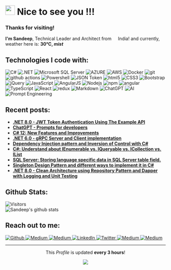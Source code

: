 <h1>
  <img src="https://emojis.slackmojis.com/emojis/images/1643508983/48327/hello_sign.gif?1643508983" width="30"/>
  Nice to see you !!!
</h1>

<h3>
  Thanks for visiting! 
</h3>
<p>
  <b>I'm Sandeep</b>, Technical Leader and Architect from 
  <img src="https://cdn-icons-png.flaticon.com/512/299/299702.png" width="13"/> 
  India! and currently, weather here is: <b> 30°C, <i>mist</i></b>
</p>

<h2>Technologies I code with:</h2>
<p>
  <img alt="C#" src="https://img.shields.io/badge/C%23-239120?style=lat-square&logo=c-sharp&logoColor=white" />  
  <img alt=".NET" src="https://img.shields.io/badge/.NET-5C2D91?style=lat-square&logo=.net&logoColor=white" />
  <img alt="Microsoft SQL Server" src="https://img.shields.io/badge/Microsoft_SQL_Server-CC2927?style=flat-square&logo=microsoft-sql-server&logoColor=white" />
  <img alt="AZURE" src="https://img.shields.io/badge/Microsoft_Azure-0089D6?style=lat-square&logo=microsoft-azure&logoColor=white" />
  <img alt="AWS" src="https://img.shields.io/badge/-AWS-43853d?style=flat-square&logo=AWS&logoColor=white" />
  <img alt="Docker" src="https://img.shields.io/badge/-Docker-46a2f1?style=flat-square&logo=docker&logoColor=white" />
  <img alt="git" src="https://img.shields.io/badge/-Git-F05032?style=flat-square&logo=git&logoColor=white" />
  <img alt="github actions" src="https://img.shields.io/badge/-Github_Actions-2088FF?style=flat-square&logo=github-actions&logoColor=white" />
  <img alt="Powershell" src="https://img.shields.io/badge/Powershell-2CA5E0?style=flat-square&logo=powershell&logoColor=white" />
  <img alt="JSON Token" src="https://img.shields.io/badge/json%20web%20tokens-323330?style=flat-square&logo=json-web-tokens&logoColor=white" />
  <img alt="html5" src="https://img.shields.io/badge/-HTML5-E34F26?style=flat-square&logo=html5&logoColor=white" />
  <img alt="CSS3" src="https://img.shields.io/badge/CSS3-1572B6?style=flat-square&logo=css3&logoColor=white" />
  <img alt="Bootstrap" src="https://img.shields.io/badge/Bootstrap-563D7C?style=flat-square&logo=bootstrap&logoColor=white" />
  <img alt="jQuery" src="https://img.shields.io/badge/jQuery-0769AD?style=flat-square&logo=jquery&logoColor=white" />
  <img alt="JavaScript" src="https://img.shields.io/badge/JavaScript-F7DF1E?style=flat-square&logo=javascript&logoColor=black" />
  <img alt="AngularJS" src="https://img.shields.io/badge/AngularJS-E23237?style=flat-square&logo=angularjs&logoColor=white" />
  <img alt="Nodejs" src="https://img.shields.io/badge/-Nodejs-43853d?style=flat-square&logo=Node.js&logoColor=white" />
  <img alt="npm" src="https://img.shields.io/badge/-NPM-CB3837?style=flat-square&logo=npm&logoColor=white" />
  <img alt="angular" src="https://img.shields.io/badge/-Angular-DD0031?style=flat-square&logo=angular&logoColor=white" />
  <img alt="TypeScript" src="https://img.shields.io/badge/-TypeScript-007ACC?style=flat-square&logo=typescript&logoColor=white" />
  <img alt="React" src="https://img.shields.io/badge/-React-45b8d8?style=flat-square&logo=react&logoColor=white" />
  <img alt="redux" src="https://img.shields.io/badge/-Redux-764ABC?style=flat-square&logo=redux&logoColor=white" />
  <img alt="Markdown" src="https://img.shields.io/badge/Markdown-000000?style=flat-square&logo=markdown&logoColor=white" />
  <img alt="ChatGPT" src="https://img.shields.io/badge/ChatGPT-F05032?style=flat-square&logo=ChatGPT&logoColor=white" />
  <img alt="AI" src="https://img.shields.io/badge/-AI-46a2f1?style=flat-square&logo=AI&logoColor=white" />
  <img alt="Prompt Engineering" src="https://img.shields.io/badge/Prompt%20Engineering-323330?style=flat-square&logo=Prompt%20Engineering&logoColor=white" />
</p>


<h2>Recent posts:</h2>
<ul>
 <li>
    <a href="https://dev.to/techiesdiary/net-60-jwt-token-authentication-using-the-example-api-91l">
      <b>
        .NET 8.0 - JWT Token Authentication Using The Example API
      </b>
    </a>
  </li>
  <li>
    <a href="https://dev.to/techiesdiary/chatgpt-prompts-for-developers-216d">
      <b>
        ChatGPT - Prompts for developers
      </b>
    </a>
  </li>
  <li>
    <a href="https://dev.to/techiesdiary/c-new-features-and-improvements-in-c-12-3n3f">
      <b>
        C# 12: New Features and Improvements
      </b>
    </a>
  </li>
  <li>
    <a href="https://dev.to/techiesdiary/net-60-grpc-server-and-client-implementation-77m">
      <b>
        .NET 6.0 - gRPC Server and Client implementation
      </b>
    </a>
  </li>
  <li>
    <a href="https://dev.to/techiesdiary/di-and-ioc-2knc">
      <b>
        Dependency Injection pattern and Inversion of Control with C#
      </b>
    </a>
  </li>
  <li>
    <a href="https://dev.to/techiesdiary/c-understand-about-ienumerable-vs-iqueryable-vs-icollection-vs-ilist-38n7">
      <b>
        C#: Understand about IEnumerable vs. IQueryable vs. ICollection vs. IList
      </b>
    </a>
  </li>  
  <li>
    <a href="https://dev.to/techiesdiary/sql-server-storing-language-specific-data-in-sql-server-table-field-2h9i">
      <b> 
        SQL Server: Storing language specific data in SQL Server table field.
      </b>
    </a>
  </li>
  <li>
    <a href="https://dev.to/techiesdiary/singleton-design-pattern-and-different-ways-to-implement-it-in-c-53lo">
      <b>
        Singleton Design Pattern and different ways to implement it in C#
      </b>
    </a>
  </li>
  <li>
    <a href="https://dev.to/techiesdiary/net-60-clean-architecture-using-repository-pattern-and-dapper-with-logging-and-unit-testing-1nd9">
      <b> 
        .NET 8.0 - Clean Architecture using Repository Pattern and Dapper with Logging and Unit Testing
      </b>
    </a>
  </li>
</ul>

<h2>Github Stats:</h2>

![Visitors](https://visitor-badge.glitch.me/badge?page_id=sandeepkumar17.sandeepkumar17)
<br />
![Sandeep's github stats](https://github-readme-stats.vercel.app/api?username=sandeepkumar17&hide=["issues"]&show_icons=true)

<h2>Reach out to me:</h2>
<p>
  <a href="https://github.com/sandeepkumar17" target="_blank">
    <img alt="Github" src="https://img.shields.io/badge/sandeepkumar17-%2312100E.svg?&style=for-the-badge&logo=Github&logoColor=white" />
  </a> 
  <a href="https://dev.to/techiesdiary" target="_blank">
    <img alt="Medium" src="https://img.shields.io/badge/techiesdiary-0A0A0A?style=for-the-badge&logo=devdotto&logoColor=white" />
  </a>
  <a href="https://diary-techies.blogspot.com/" target="_blank">
    <img alt="Medium" src="https://img.shields.io/badge/Blogger-FF5722?style=for-the-badge&logo=blogger&logoColor=white" />
  </a>
  <a href="https://www.linkedin.com/in/sandeepkumar17" target="_blank">
    <img alt="LinkedIn" src="https://img.shields.io/badge/sandeepkumar17-%230077B5.svg?&style=for-the-badge&logo=linkedin&logoColor=white" />
  </a>
  <a href="https://twitter.com/meetToSandy" target="_blank">
    <img alt="Twitter" src="https://img.shields.io/badge/meetToSandy-%231DA1F2.svg?&style=for-the-badge&logo=twitter&logoColor=white" />
  </a>
  <a href="https://www.facebook.com/TechiesDiary" target="_blank">
    <img alt="Medium" src="https://img.shields.io/badge/TechiesDiary-1877F2?style=for-the-badge&logo=facebook&logoColor=white" />
  </a>
  <a href="https://www.buymeacoffee.com/sandeepkum3" target="_blank">
    <img alt="Medium" src="https://img.shields.io/badge/Buy_Me_A_Coffee-FFDD00?style=for-the-badge&logo=buy-me-a-coffee&logoColor=black" />
  </a>
</p>



------------
<p align="center">
  This <i>Profile</i> is updated <b>every 3 hours</b>!
  <!-- </br>Last refresh: Thursday, 11 July at 00:32 GMT+5:30 -->
</p>
<p align="center">
  <img src="https://github.com/sandeepkumar17/sandeepkumar17/workflows/README%20build/badge.svg" />
  <!--
  <img alt="Stars" src="https://img.shields.io/github/stars/sandeepkumar17/sandeepkumar17?style=flat-square&labelColor=343b41"/> 
  <img alt="Forks" src="https://img.shields.io/github/forks/sandeepkumar17/sandeepkumar17?style=flat-square&labelColor=343b41"/> 
  -->
</p>

<!--
**sandeepkumar17/sandeepkumar17** is a ✨ _special_ ✨ repository because its `README.md` (this file) appears on your GitHub profile.

Here are some ideas to get you started:

- 🔭 I’m currently working on ...
- 🌱 I’m currently learning ...
- 👯 I’m looking to collaborate on ...
- 🤔 I’m looking for help with ...
- 💬 Ask me about ...
- 📫 How to reach me: ...
- 😄 Pronouns: ...
- ⚡ Fun fact: ...
-->
